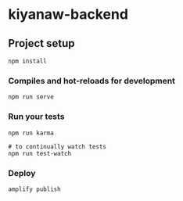 # kiyanaw-backend

## Project setup
```
npm install
```

### Compiles and hot-reloads for development
```
npm run serve
```

### Run your tests
```
npm run karma

# to continually watch tests
npm run test-watch
```

### Deploy
```
amplify publish
```
